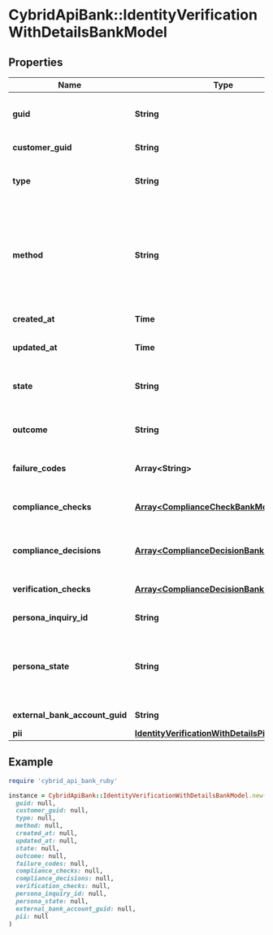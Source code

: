 # CybridApiBank::IdentityVerificationWithDetailsBankModel

## Properties

| Name | Type | Description | Notes |
| ---- | ---- | ----------- | ----- |
| **guid** | **String** | Auto-generated unique identifier for the identity verification. | [optional] |
| **customer_guid** | **String** | The identity verification&#39;s identifier. | [optional] |
| **type** | **String** | The identity verification type; one of kyc or bank_account. | [optional] |
| **method** | **String** | The identity verification method; one of business_registration, id_and_selfie, tax_id_and_selfie, attested, plaid_identity_match, or document_submission. | [optional] |
| **created_at** | **Time** | ISO8601 datetime the record was created at. | [optional] |
| **updated_at** | **Time** | ISO8601 datetime the record was last updated at. | [optional] |
| **state** | **String** | The identity verification state; one of storing, waiting, expired, or completed. | [optional] |
| **outcome** | **String** | The identity verification outcome; one of passed or failed. | [optional] |
| **failure_codes** | **Array&lt;String&gt;** | The reason codes explaining the outcome. | [optional] |
| **compliance_checks** | [**Array&lt;ComplianceCheckBankModel&gt;**](ComplianceCheckBankModel.md) | The compliance checks associated with the identity verification. | [optional] |
| **compliance_decisions** | [**Array&lt;ComplianceDecisionBankModel&gt;**](ComplianceDecisionBankModel.md) | The compliance decisions associated with the identity verification. | [optional] |
| **verification_checks** | [**Array&lt;ComplianceDecisionBankModel&gt;**](ComplianceDecisionBankModel.md) | Deprecated; use compliance_decisions instead. | [optional] |
| **persona_inquiry_id** | **String** | The Persona identifier of the backing inquiry. | [optional] |
| **persona_state** | **String** | The Persona state of the backing inquiry; one of waiting, pending, reviewing, processing, expired, completed, or unknown. | [optional] |
| **external_bank_account_guid** | **String** | The external bank account&#39;s identifier. | [optional] |
| **pii** | [**IdentityVerificationWithDetailsPiiBankModel**](IdentityVerificationWithDetailsPiiBankModel.md) |  | [optional] |

## Example

```ruby
require 'cybrid_api_bank_ruby'

instance = CybridApiBank::IdentityVerificationWithDetailsBankModel.new(
  guid: null,
  customer_guid: null,
  type: null,
  method: null,
  created_at: null,
  updated_at: null,
  state: null,
  outcome: null,
  failure_codes: null,
  compliance_checks: null,
  compliance_decisions: null,
  verification_checks: null,
  persona_inquiry_id: null,
  persona_state: null,
  external_bank_account_guid: null,
  pii: null
)
```

